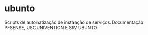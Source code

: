 # ubunto
Scripts de automatização de instalação de serviços.
Documentação PFSENSE, USC UNIVENTION E SRV UBUNTO
